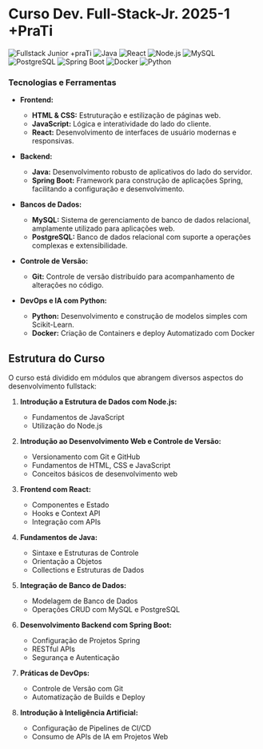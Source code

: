 # Curso Dev. Full-Stack-Jr. 2025-1 +PraTi

![Fullstack Junior +praTi](https://img.shields.io/badge/Fullstack-Development-blueviolet)
![Java](https://img.shields.io/badge/Java-007396)
![React](https://img.shields.io/badge/React-61DAFB)
![Node.js](https://img.shields.io/badge/Node.js-6DB33F)
![MySQL](https://img.shields.io/badge/MySQL-4479A1)
![PostgreSQL](https://img.shields.io/badge/PostgreSQL-336791)
![Spring Boot](https://img.shields.io/badge/Spring%20Boot-6DB33F)
![Docker](https://img.shields.io/badge/Docker-007396)
![Python](https://img.shields.io/badge/Python-61DAFB)

### Tecnologias e Ferramentas

- **Frontend:**
  - **HTML & CSS:** Estruturação e estilização de páginas web.
  - **JavaScript:** Lógica e interatividade do lado do cliente.
  - **React:** Desenvolvimento de interfaces de usuário modernas e responsivas.

- **Backend:**
  - **Java:** Desenvolvimento robusto de aplicativos do lado do servidor.
  - **Spring Boot:** Framework para construção de aplicações Spring, facilitando a configuração e desenvolvimento.
  
- **Bancos de Dados:**
  - **MySQL:** Sistema de gerenciamento de banco de dados relacional, amplamente utilizado para aplicações web.
  - **PostgreSQL:** Banco de dados relacional com suporte a operações complexas e extensibilidade.

- **Controle de Versão:**
  - **Git:** Controle de versão distribuído para acompanhamento de alterações no código.

- **DevOps e IA com Python:**
  - **Python:** Desenvolvimento e construção de modelos simples com Scikit-Learn.
  - **Docker:** Criação de Containers e deploy Automatizado com Docker

## Estrutura do Curso

O curso está dividido em módulos que abrangem diversos aspectos do desenvolvimento fullstack:

1. **Introdução a Estrutura de Dados com Node.js:**
   - Fundamentos de JavaScript
   - Utilização do Node.js

2. **Introdução ao Desenvolvimento Web e Controle de Versão:**
   - Versionamento com Git e GitHub
   - Fundamentos de HTML, CSS e JavaScript
   - Conceitos básicos de desenvolvimento web

4. **Frontend com React:**
   - Componentes e Estado
   - Hooks e Context API
   - Integração com APIs

5. **Fundamentos de Java:**
   - Sintaxe e Estruturas de Controle
   - Orientação a Objetos
   - Collections e Estruturas de Dados
  
6. **Integração de Banco de Dados:**
   - Modelagem de Banco de Dados
   - Operações CRUD com MySQL e PostgreSQL

7. **Desenvolvimento Backend com Spring Boot:**
   - Configuração de Projetos Spring
   - RESTful APIs
   - Segurança e Autenticação

8. **Práticas de DevOps:**
   - Controle de Versão com Git
   - Automatização de Builds e Deploy

9. **Introdução à Inteligência Artificial:**
   - Configuração de Pipelines de CI/CD
   - Consumo de APIs de IA em Projetos Web
